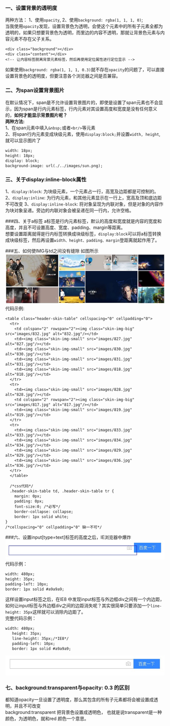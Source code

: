 ### 一、设置背景的透明度
两种方法： 1、使用`opacity`, 2、使用`background: rgba(1, 1, 1, 0)`;<br/>
当我使用`opacity`发现，设置背景色为透明，会使这个元素中的所有子元素全都为透明的，如果只想要背景色为透明，而里边的内容不透明，那就让背景色元素与内容元素不存在父子关系。
```
<div class="background"></div>
<div class="content"></div> 
<!-- 让内容标签脱离背景元素标签，然后再使用定位属性进行定位显示 -->
```
如果使用`background: rgba(1, 1, 1, 0.3)`就不存在`opacity`的问题了，可以直接设置背景色的透明度，但要注意各个浏览器之间是否兼容。

### 二、为span设置背景图片
在默认情况下，span是不允许设置背景图片的，即使是设置了span元素也不会显示，因为span是行内元素标签，行内元素对其设置高度和宽度是没有任何意义的，**如何才能显示背景图片呢？**<br/>
**两种方法:**<br/>
1、在span元素中填入`&nbsp;`或者`<br/>`等元素<br/>
2、将span行内元素变成块级元素，使用`display:block;`并设置`width, height`,就可以显示图片了
```
width: 18px;
height: 18px;
display: block;
background-image: url(./../images/sun.png);
```

### 三、关于display:inline-block属性
1、`display:block`: 为块级元素，一个元素占一行，高宽及边距都是可控制的。
2、`display:inline`: 为行内元素，和其他元素显示在一行上，宽高及顶和底边距不可改变
3、`display:inline-block`: 将对象呈现为内联对象，但是对象的内容作为块对象呈递。旁边的内联对象会被呈递在同一行内，允许空格。

###四、关于a标签
a标签是行内元素标签，默认的高度和宽度就是内容的宽度和高度，并且不可设置高度、宽度、padding、margin等距离。<br/>
想要设置距离就得是行内标签转换成块级标签，`display:block`可以将a标签转换成块级标签，然后再设置`width、height、padding、margin`登距离就起作用了。


###五、如何使IMG与td之间没有缝隙
如图所示
![无间隙](https://github.com/qimeijun/CSS3/blob/master/2016-12-21_162602.jpg)
代码示例:
```
<table class="header-skin-table" cellspacing="0" cellpadding="0">
  <tr>
    <td colspan="2" rowspan="2"><img class="skin-img-big" src="images/832.jpg" alt="832.jpg"/></td>
    <td><img class="skin-img-small" src="images/827.jpg" alt="827.jpg"/></td>
    <td><img class="skin-img-small" src="images/830.jpg" alt="830.jpg"/></td>
    <td><img class="skin-img-small" src="images/831.jpg" alt="831.jpg"/></td>
    <td><img class="skin-img-small" src="images/818.jpg" alt="818.jpg"/></td>
  </tr>
  <tr>
    <td><img class="skin-img-small" src="images/828.jpg" alt="828.jpg"/></td>
    <td colspan="2" rowspan="2"><img class="skin-img-big" src="images/817.jpg" alt="817.jpg"/></td>
    <td><img class="skin-img-small" src="images/819.jpg" alt="819.jpg"/></td>
  </tr>
  <tr>
    <td><img class="skin-img-small" src="images/833.jpg" alt="833.jpg"/></td>
    <td><img class="skin-img-small" src="images/834.jpg" alt="834.jpg"/></td>
    <td><img class="skin-img-small" src="images/829.jpg" alt="829.jpg"/></td>
    <td><img class="skin-img-small" src="images/836.jpg" alt="836.jpg"/></td>
  </tr>
  </table>
  
  /*css代码*/
  .header-skin-table td, .header-skin-table tr {
    margin: 0px;
    padding: 0px;
    font-size:0; /*必写*/
    border-collapse: collapse;
    border: 1px solid white;
}
/*cellspacing="0" cellpadding="0" 缺一不可*/
```
###六、设置input[type=text]标签的高度之后，IE浏览器中爆炸
![爆炸](https://github.com/qimeijun/CSS3/blob/master/baidu-search.jpg)<br/>
代码示例：
```
width: 480px;
height: 35px;
padding-left: 10px;
border: 1px solid #a9a9a9;
```
这样设置input标签之后，在IE8 中发现input标签与外边框div之间有一个内边距，如何让input标签与外边框div之间的边距消失呢？其实很简单只要添加一个`line-height: 35px`这样就可以消除内边距了。<br/>
完整代码示例：
 ```
 width: 480px;
    height: 35px;
    line-height: 35px;/*IE8*/
    padding-left: 10px;
    border: 1px solid #a9a9a9;
 ```
 ![正常](https://github.com/qimeijun/CSS3/blob/master/baidu-search-good.jpg)<br/>
 
 
 ### 七、background:transparent与opacity: 0.3 的区别
 都知道opacity一旦设置了透明度，那么其包含的所有子元素都将会被设置成透明，并且不可改变<br/>
 background:transparent 把背景色设置成透明色， 也就是说transparent是一种颜色，为透明色，就和red 颜色一个意思。
